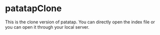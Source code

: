 # patatapClone
This is the clone version of patatap. You can directly open the index file or you can open it through your local server.
